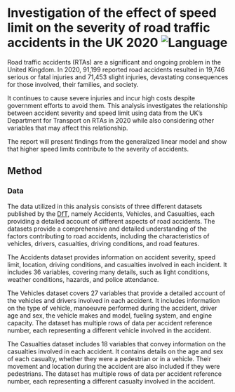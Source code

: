 # Investigation of the effect of speed limit on the severity of road traffic accidents in the UK 2020 ![Language](https://img.shields.io/badge/language-R-blue)


Road traffic accidents (RTAs) are a significant and ongoing problem in the United Kingdom. In 2020, 91,199 reported road accidents resulted in 19,746 serious or fatal injuries and 71,453 slight injuries, devastating consequences for those involved, their families, and society.

It continues to cause severe injuries and incur high costs despite government efforts to avoid them. This analysis investigates the relationship between accident severity and speed limit using data from the UK’s Department for Transport on RTAs in 2020 while also considering other variables that may affect this relationship.

The report will present findings from the generalized linear model and show that higher speed limits contribute to the severity of accidents.

## Method
### Data
The data utilized in this analysis consists of three different datasets published by the [DfT](https://github.com/atomxu10/GLMProject/tree/main/data), namely Accidents, Vehicles, and Casualties, each providing a detailed account of different aspects of road accidents. The datasets provide a comprehensive and detailed understanding of the factors contributing to road accidents, including the characteristics of vehicles, drivers, casualties, driving conditions, and road features.

The Accidents dataset provides information on accident severity, speed limit, location, driving conditions, and casualties involved in each incident. It includes 36 variables, covering many details, such as light conditions, weather conditions, hazards, and police attendance.

The Vehicles dataset covers 27 variables that provide a detailed account of the vehicles and drivers involved in each accident. It includes information on the type of vehicle, manoeuvre performed during the accident, driver age and sex, the vehicle makes and model, fueling system, and engine capacity. The dataset has multiple rows of data per accident reference number, each representing a different vehicle involved in the accident.

The Casualties dataset includes 18 variables that convey information on the casualties involved in each accident. It contains details on the age and sex of each casualty, whether they were a pedestrian or in a vehicle. Their movement and location during the accident are also included if they were pedestrians. The dataset has multiple rows of data per accident reference number, each representing a different casualty involved in the accident.

